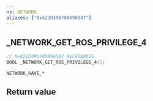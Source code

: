 ```yaml
---
ns: NETWORK
aliases: ["0x422D396F80A96547"]
---
```

## _NETWORK_GET_ROS_PRIVILEGE_4

```c
// 0x422D396F80A96547 0xC6EA802E
BOOL _NETWORK_GET_ROS_PRIVILEGE_4();
```

```
NETWORK_HAVE_*
```


## Return value
